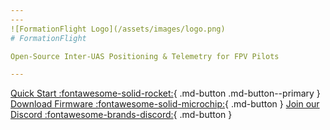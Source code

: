 ```yaml
---
---
![FormationFlight Logo](/assets/images/logo.png)
# FormationFlight

Open-Source Inter-UAS Positioning & Telemetry for FPV Pilots

---
```


[Quick Start :fontawesome-solid-rocket:](/getting-started){ .md-button .md-button--primary }
[Download Firmware :fontawesome-solid-microchip:](https://github.com/FormationFlight/FormationFlight/releases/latest){ .md-button }
[Join our Discord :fontawesome-brands-discord:](https://discord.gg/npaX3VxQjh){ .md-button }


